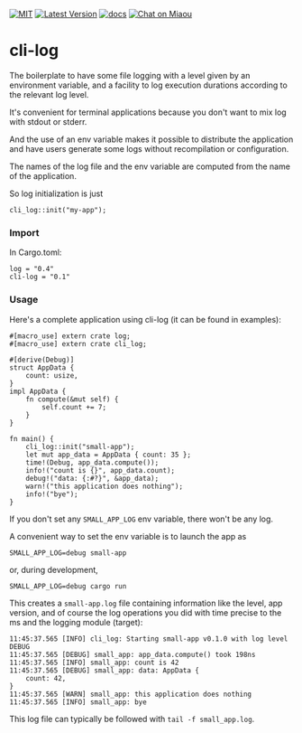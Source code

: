 [![MIT][s2]][l2] [![Latest Version][s1]][l1] [![docs][s3]][l3] [![Chat on Miaou][s4]][l4]

[s1]: https://img.shields.io/crates/v/cli-log.svg
[l1]: https://crates.io/crates/cli-log

[s2]: https://img.shields.io/badge/license-MIT-blue.svg
[l2]: LICENSE

[s3]: https://docs.rs/cli-log/badge.svg
[l3]: https://docs.rs/cli-log/

[s4]: https://miaou.dystroy.org/static/shields/room.svg
[l4]: https://miaou.dystroy.org/3

# cli-log

The boilerplate to have some file logging with a level given by an environment variable, and a facility to log execution durations according to the relevant log level.

It's convenient for terminal applications because you don't want to mix log with stdout or stderr.

And the use of an env variable makes it possible to distribute
the application and have users generate some logs without
recompilation or configuration.

The names of the log file and the env variable are
computed from the name of the application.

So log initialization is just

```
cli_log::init("my-app");
```


### Import

In Cargo.toml:

    log = "0.4"
    cli-log = "0.1"


### Usage

Here's a complete application using cli-log (it can be found in examples):

```
#[macro_use] extern crate log;
#[macro_use] extern crate cli_log;

#[derive(Debug)]
struct AppData {
    count: usize,
}
impl AppData {
    fn compute(&mut self) {
        self.count += 7;
    }
}

fn main() {
    cli_log::init("small-app");
    let mut app_data = AppData { count: 35 };
    time!(Debug, app_data.compute());
    info!("count is {}", app_data.count);
    debug!("data: {:#?}", &app_data);
    warn!("this application does nothing");
    info!("bye");
}
```

If you don't set any `SMALL_APP_LOG` env variable, there won't be any log.

A convenient way to set the env variable is to launch the app as

```cli
SMALL_APP_LOG=debug small-app
```

or, during development,

```cli
SMALL_APP_LOG=debug cargo run
```

This creates a `small-app.log` file containing information like the level,
app version, and of course the log operations you did with time precise to
the ms and the logging module (target):

```
11:45:37.565 [INFO] cli_log: Starting small-app v0.1.0 with log level DEBUG
11:45:37.565 [DEBUG] small_app: app_data.compute() took 198ns
11:45:37.565 [INFO] small_app: count is 42
11:45:37.565 [DEBUG] small_app: data: AppData {
    count: 42,
}
11:45:37.565 [WARN] small_app: this application does nothing
11:45:37.565 [INFO] small_app: bye
```

This log file can typically be followed with `tail -f small_app.log`.
